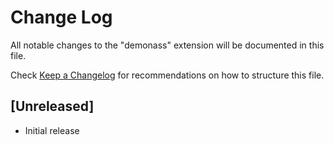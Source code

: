 # Change Log

All notable changes to the "demonass" extension will be documented in this file.

Check [Keep a Changelog](http://keepachangelog.com/) for recommendations on how to structure this file.

## [Unreleased]

- Initial release